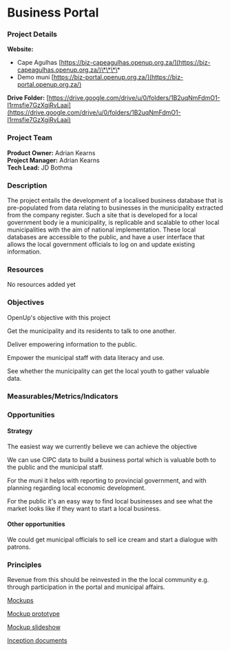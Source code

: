 # Business Portal

### Project Details

**Website:** 

* Cape Agulhas [https://biz-capeagulhas.openup.org.za/](https://biz-capeagulhas.openup.org.za/)\*\*\*\*
* Demo muni [https://biz-portal.openup.org.za/](https://biz-portal.openup.org.za/)

**Drive Folder:** [https://drive.google.com/drive/u/0/folders/1B2uqNmFdmO1-I1rmsfie7GzXgiRvLaai](https://drive.google.com/drive/u/0/folders/1B2uqNmFdmO1-I1rmsfie7GzXgiRvLaai)

### Project Team

**Product Owner:** Adrian Kearns  
**Project Manager:** Adrian Kearns  
**Tech Lead:** JD Bothma  


### Description

The project entails the development of a localised business database that is pre-populated from data relating to businesses in the municipality extracted from the company register. Such a site that is developed for a local government body ie a municipality, is replicable and scalable to other local municipalities with the aim of national implementation. These local databases are accessible to the public, and have a user interface that allows the local government officials to log on and update existing information.

### Resources

No resources added yet

### Objectives

OpenUp's objective with this project

Get the municipality and its residents to talk to one another.

Deliver empowering information to the public.

Empower the municipal staff with data literacy and use.

See whether the municipality can get the local youth to gather valuable data.

### Measurables/Metrics/Indicators

### Opportunities

#### Strategy

The easiest way we currently believe we can achieve the objective

We can use CIPC data to build a business portal which is valuable both to the public and the municipal staff.

For the muni it helps with reporting to provincial government, and with planning regarding local economic development.

For the public it's an easy way to find local businesses and see what the market looks like if they want to start a local business.

#### Other opportunities

We could get municipal officials to sell ice cream and start a dialogue with patrons.

### Principles

Revenue from this should be reinvested in the the local community e.g. through participation in the portal and municipal affairs.

[Mockups](https://www.figma.com/file/vdOtyeFK6WD6XcimWiXqHZ/CAM-Business-Directory?node-id=2958%3A479)

[Mockup prototype](https://www.figma.com/proto/vdOtyeFK6WD6XcimWiXqHZ/CAM-Business-Directory?node-id=2958%3A479&scaling=scale-down&redirected=1)

[Mockup slideshow](https://docs.google.com/presentation/d/1M-r2iX8ob7mTJHbZ4jKPBnSyhpxUa1vmyn2GuLsCJf0/edit#slide=id.g3d26f9590f_0_49)

[Inception documents](https://drive.google.com/drive/folders/1SnnF5Q-56RsDBgNHoOdWVdV67JRU12wm)

